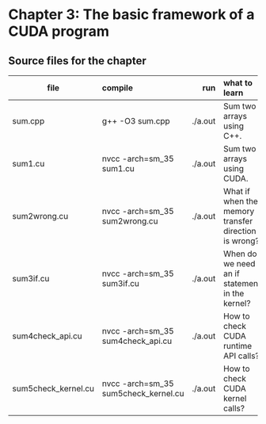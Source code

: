 # Chapter 3: The basic framework of a CUDA program

## Source files for the chapter


| file   |      compile      |  run | what to learn
|----------|:-------------|------:|:-------------------------|
| sum.cpp |  g++ -O3 sum.cpp | ./a.out | Sum two arrays using C++.|
| sum1.cu |  nvcc -arch=sm_35 sum1.cu | ./a.out | Sum two arrays using CUDA.|
| sum2wrong.cu |  nvcc -arch=sm_35 sum2wrong.cu | ./a.out | What if when the memory transfer direction is wrong? |
| sum3if.cu |  nvcc -arch=sm_35 sum3if.cu | ./a.out | When do we need an if statement in the kernel? |
| sum4check_api.cu |  nvcc -arch=sm_35 sum4check_api.cu | ./a.out | How to check CUDA runtime API calls? |
| sum5check_kernel.cu |  nvcc -arch=sm_35 sum5check_kernel.cu | ./a.out | How to check CUDA kernel calls? |
